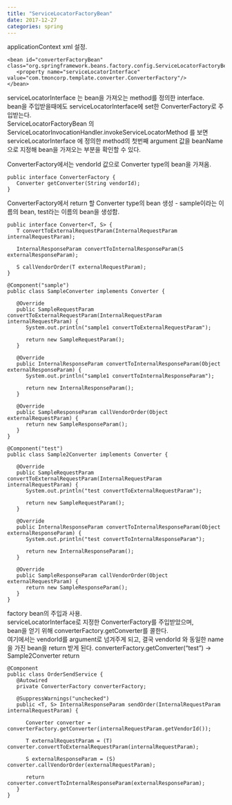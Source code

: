 ```yaml
---
title: "ServiceLocatorFactoryBean"
date: 2017-12-27
categories: spring
---
```


applicationContext xml 설정.   

```
<bean id="converterFactoryBean" class="org.springframework.beans.factory.config.ServiceLocatorFactoryBean">
   <property name="serviceLocatorInterface" value="com.tmoncorp.template.converter.ConverterFactory"/>
</bean>
```

serviceLocatorInterface 는 bean을 가져오는 method를 정의한 interface.  
bean을 주입받을때에도 serviceLocatorInterface에 set한 ConverterFactory로 주입받는다.  
ServiceLocatorFactoryBean 의 ServiceLocatorInvocationHandler.invokeServiceLocatorMethod 를 보면 serviceLocatorInterface 에 정의한 method의 첫번째 argument 값을 beanName으로 지정해 bean을 가져오는 부분을 확인할 수 있다.  

ConverterFactory에서는 vendorId 값으로 Converter type의 bean을 가져옴.  

```
public interface ConverterFactory {
   Converter getConverter(String vendorId);
}
```

ConverterFactory에서 return 할 Converter type의 bean 생성 - sample이라는 이름의 bean, test라는 이름의 bean을 생성함.  

```
public interface Converter<T, S> {
   T convertToExternalRequestParam(InternalRequestParam internalRequestParam);

   InternalResponseParam convertToInternalResponseParam(S externalResponseParam);

   S callVendorOrder(T externalRequestParam);
}
```
```
@Component("sample")
public class SampleConverter implements Converter {

   @Override
   public SampleRequestParam convertToExternalRequestParam(InternalRequestParam internalRequestParam) {
      System.out.println("sample1 convertToExternalRequestParam");

      return new SampleRequestParam();
   }

   @Override
   public InternalResponseParam convertToInternalResponseParam(Object externalResponseParam) {
      System.out.println("sample1 convertToInternalResponseParam");

      return new InternalResponseParam();
   }

   @Override
   public SampleResponseParam callVendorOrder(Object externalRequestParam) {
      return new SampleResponseParam();
   }
}
```
```
@Component("test")
public class Sample2Converter implements Converter {

   @Override
   public SampleRequestParam convertToExternalRequestParam(InternalRequestParam internalRequestParam) {
      System.out.println("test convertToExternalRequestParam");

      return new SampleRequestParam();
   }

   @Override
   public InternalResponseParam convertToInternalResponseParam(Object externalResponseParam) {
      System.out.println("test convertToInternalResponseParam");

      return new InternalResponseParam();
   }

   @Override
   public SampleResponseParam callVendorOrder(Object externalRequestParam) {
      return new SampleResponseParam();
   }
}
```
factory bean의 주입과 사용.  
serviceLocatorInterface로 지정한 ConverterFactory를 주입받았으며,  
bean을 얻기 위해 converterFactory.getConverter를 콜한다.  
여기에서는 vendorId를 argument로 넘겨주게 되고, 결국 vendorId 와 동일한 name을 가진 bean을 return 받게 된다.   converterFactory.getConverter(“test”) -> Sample2Converter return

```
@Component
public class OrderSendService {
   @Autowired
   private ConverterFactory converterFactory;

   @SuppressWarnings("unchecked")
   public <T, S> InternalResponseParam sendOrder(InternalRequestParam internalRequestParam) {

      Converter converter = converterFactory.getConverter(internalRequestParam.getVendorId());

      T externalRequestParam = (T) converter.convertToExternalRequestParam(internalRequestParam);

      S externalResponseParam = (S) converter.callVendorOrder(externalRequestParam);

      return converter.convertToInternalResponseParam(externalResponseParam);
   }
}
```
